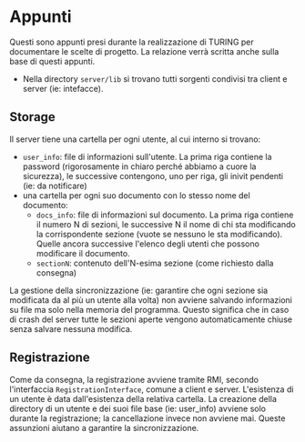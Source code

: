 # Appunti
Questi sono appunti presi durante la realizzazione di TURING per documentare le
scelte di progetto. La relazione verrà scritta anche sulla base di questi
appunti.

- Nella directory `server/lib` si trovano tutti sorgenti condivisi tra client e
server (ie: intefacce).

## Storage
Il server tiene una cartella per ogni utente, al cui interno si trovano:
- `user_info`: file di informazioni sull'utente. La prima riga contiene la
    password (rigorosamente in chiaro perché abbiamo a cuore la sicurezza), le
    successive contengono, uno per riga, gli inivit pendenti (ie: da notificare)
- una cartella per ogni suo documento con lo stesso nome del documento:
    - `docs_info`: file di informazioni sul documento. La prima riga contiene il
        numero N di sezioni, le successive N il nome di chi sta modificando la
        corrispondente sezione (vuote se nessuno le sta modificando). Quelle
        ancora successive l'elenco degli utenti che possono modificare il
        documento.
    - `sectionN`: contenuto dell'N-esima sezione (come richiesto dalla consegna)

La gestione della sincronizzazione (ie: garantire che ogni sezione sia
modificata da al più un utente alla volta) non avviene salvando informazioni su
file ma solo nella memoria del programma. Questo significa che in caso di crash
del server tutte le sezioni aperte vengono automaticamente chiuse senza salvare
nessuna modifica.

## Registrazione
Come da consegna, la registrazione avviene tramite RMI, secondo l'interfaccia
`RegistrationInterface`, comune a client e server. L'esistenza di un utente è
data dall'esistenza della relativa cartella.
La creazione della directory di un utente e dei suoi file base (ie: user_info)
avviene solo durante la registrazione; la cancellazione invece non avviene mai.
Queste assunzioni aiutano a garantire la sincronizzazione.
